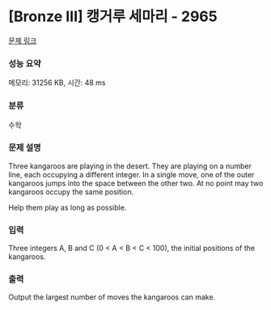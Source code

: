 # [Bronze III] 캥거루 세마리 - 2965 

[문제 링크](https://www.acmicpc.net/problem/2965) 

### 성능 요약

메모리: 31256 KB, 시간: 48 ms

### 분류

수학

### 문제 설명

<p>Three kangaroos are playing in the desert. They are playing on a number line, each occupying a different integer. In a single move, one of the outer kangaroos jumps into the space between the other two. At no point may two kangaroos occupy the same position. </p>

<p>Help them play as long as possible. </p>

### 입력 

 <p>Three integers A, B and C (0 < A < B < C < 100), the initial positions of the kangaroos. </p>

<p> </p>

### 출력 

 <p>Output the largest number of moves the kangaroos can make. </p>

<p> </p>

